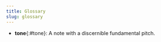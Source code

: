 ```yaml
---
title: Glossary
slug: glossary
---
```


- **tone**{:#tone}: A note with a discernible fundamental pitch. 




<p style="margin-top: 800px;">
